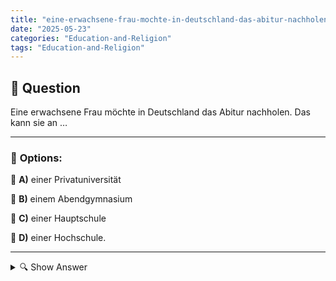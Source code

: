 ```yaml
---
title: "eine-erwachsene-frau-mochte-in-deutschland-das-abitur-nachholen-das-kann-sie-an-…"
date: "2025-05-23"
categories: "Education-and-Religion"
tags: "Education-and-Religion"
---
```


## 📌 **Question**

Eine erwachsene Frau möchte in Deutschland das Abitur nachholen. Das kann sie an …



---

### 📝 **Options:**

🔘 **A)** einer Privatuniversität

🔘 **B)** einem Abendgymnasium

🔘 **C)** einer Hauptschule

🔘 **D)** einer Hochschule.

---

<details>
  <summary>🔍 Show Answer</summary>

  <p>
💡  <b>Correct Answer:</b>  b
  </p>
  <p>
    📖<b>Explanation:</b>
    In Deutschland gibt es verschiedene Möglichkeiten, das Abitur nachzuholen, insbesondere für Erwachsene. Erwachsene können sich an Bildungseinrichtungen wie dem Abendgymnasium einschreiben, das speziell für berufstätige Personen konzipiert ist. Hier bietet sich die flexible Möglichkeit, das Abitur neben dem Beruf zu erlangen. Hauptschulen und Hochschulen sind nicht für das Abitur konzipiert. Privatuniversitäten bieten keine Abiturkurse an, sondern universitäre Abschlüsse. Das Abendgymnasium ist daher die geeignete Wahl, um das Abitur nachzuholen.
  </p>
</details>
